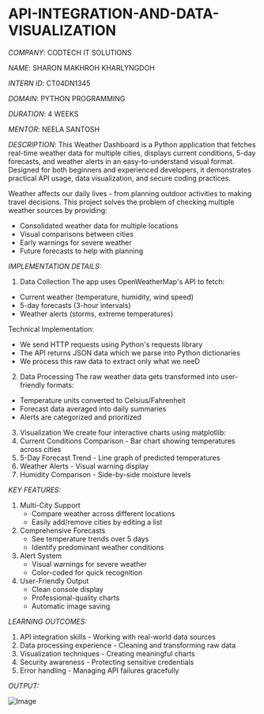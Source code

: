# API-INTEGRATION-AND-DATA-VISUALIZATION

*COMPANY*: CODTECH IT SOLUTIONS

*NAME*: SHARON MAKHROH KHARLYNGDOH

*INTERN ID*: CT04DN1345

*DOMAIN*: PYTHON PROGRAMMING

*DURATION*: 4 WEEKS

*MENTOR*: NEELA SANTOSH

*DESCRIPTION*: This Weather Dashboard is a Python application that fetches real-time weather data for multiple cities, displays current conditions, 5-day forecasts, and weather alerts in an easy-to-understand visual format. Designed for both beginners and experienced developers, it demonstrates practical API usage, data visualization, and secure coding practices.

Weather affects our daily lives - from planning outdoor activities to making travel decisions. This project solves the problem of checking multiple weather sources by providing:
- Consolidated weather data for multiple locations
- Visual comparisons between cities
- Early warnings for severe weather
- Future forecasts to help with planning

*IMPLEMENTATION DETAILS:*

1. Data Collection
The app uses OpenWeatherMap's API to fetch:
- Current weather (temperature, humidity, wind speed)
- 5-day forecasts (3-hour intervals)
- Weather alerts (storms, extreme temperatures)

Technical Implementation:
- We send HTTP requests using Python's requests library
- The API returns JSON data which we parse into Python dictionaries
- We process this raw data to extract only what we neeD

2. Data Processing
The raw weather data gets transformed into user-friendly formats:
- Temperature units converted to Celsius/Fahrenheit
- Forecast data averaged into daily summaries
- Alerts are categorized and prioritized

3. Visualization
We create four interactive charts using matplotlib:
 1. Current Conditions Comparison - Bar chart showing temperatures across cities
 2. 5-Day Forecast Trend - Line graph of predicted temperatures
 3. Weather Alerts - Visual warning display
 4. Humidity Comparison - Side-by-side moisture levels

*KEY FEATURES:*

1. Multi-City Support
   - Compare weather across different locations
   - Easily add/remove cities by editing a list
2. Comprehensive Forecasts
   - See temperature trends over 5 days
   - Identify predominant weather conditions
3. Alert System
   - Visual warnings for severe weather
   - Color-coded for quick recognition
4. User-Friendly Output
   - Clean console display
   - Professional-quality charts
   - Automatic image saving

*LEARNING OUTCOMES:*

1. API integration skills - Working with real-world data sources
2. Data processing experience - Cleaning and transforming raw data
3. Visualization techniques - Creating meaningful charts
4. Security awareness - Protecting sensitive credentials
5. Error handling - Managing API failures gracefully

*OUTPUT:*

![Image](https://github.com/user-attachments/assets/b5af6824-d4b8-42bb-b36a-c0eba1df78ee)
